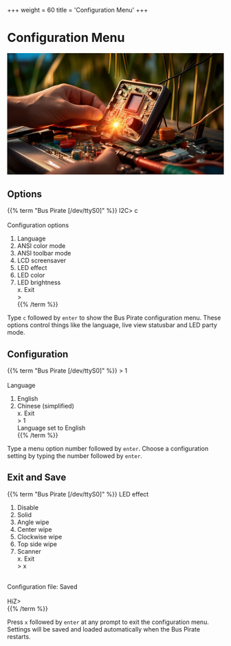 +++
weight = 60
title = 'Configuration Menu'
+++



# Configuration Menu

![](./img/configuration-1024.jpg)

## Options

{{% term "Bus Pirate [/dev/ttyS0]" %}}
<span className="bp-prompt">I2C></span> c<br/>
<span className="bp-info"><br/>
<span className="bp-info">Configuration options</span></span><br/>
 1. <span className="bp-info">Language</span><br/>
 2. <span className="bp-info">ANSI color mode</span><br/>
 3. <span className="bp-info">ANSI toolbar mode</span><br/>
 4. <span className="bp-info">LCD screensaver</span><br/>
 5. <span className="bp-info">LED effect</span><br/>
 6. <span className="bp-info">LED color</span><br/>
 7. <span className="bp-info">LED brightness</span><br/>
 x. <span className="bp-info">Exit</span><br/>
<span className="bp-prompt"> ></span> <br/>
{{% /term %}}

Type ```c``` followed by ```enter``` to show the Bus Pirate configuration menu. These options control things like the language, live view statusbar and LED party mode.

## Configuration

{{% term "Bus Pirate [/dev/ttyS0]" %}}
<span className="bp-prompt"> ></span> 1<br/>
<br/>
<span className="bp-info">Language</span><br/>
 1. <span className="bp-info">English</span><br/>
 2. <span className="bp-info">Chinese (simplified)</span><br/>
 x. <span className="bp-info">Exit</span><br/>
<span className="bp-prompt"> ></span> 1<br/>
Language <span className="bp-info">set to</span> English<br/>
{{% /term %}}

Type a menu option number followed by ```enter```. Choose a configuration setting by typing the number followed by ```enter```.

## Exit and Save
{{% term "Bus Pirate [/dev/ttyS0]" %}}
<span className="bp-info">LED effect</span><br/>
 1. <span className="bp-info">Disable</span><br/>
 2. <span className="bp-info">Solid</span><br/>
 3. <span className="bp-info">Angle wipe</span><br/>
 4. <span className="bp-info">Center wipe</span><br/>
 5. <span className="bp-info">Clockwise wipe</span><br/>
 6. <span className="bp-info">Top side wipe</span><br/>
 7. <span className="bp-info">Scanner</span><br/>
 x. <span className="bp-info">Exit</span><br/>
<span className="bp-prompt"> ></span> x<br/>
<br/>
<span className="bp-info">Configuration file:</span> Saved<br/>
<br/>
<span className="bp-prompt">HiZ></span> <br/>
{{% /term %}}

Press ```x``` followed by ```enter``` at any prompt to exit the configuration menu. Settings will be saved and loaded automatically when the Bus Pirate restarts.

<DiscourseComments/>
